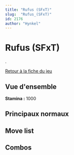 ```yaml
---
title: "Rufus (SFxT)"
slug:  "Rufus_(SFxT)"
id: 2176
author: "Hynkel"
---
```


# Rufus (SFxT)

.

[Retour à la fiche du jeu](Street_Fighter_x_Tekken "wikilink")

## Vue d'ensemble

**Stamina :** 1000

## Principaux normaux

## Move list

## Combos
